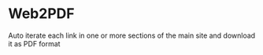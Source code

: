 # Web2PDF
Auto iterate each link in one or more sections of the main site and download it as PDF format
